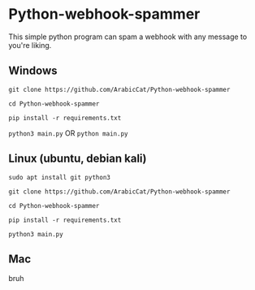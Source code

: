 # Python-webhook-spammer
This simple python program can spam a webhook with any message to you're liking.

## Windows
`git clone https://github.com/ArabicCat/Python-webhook-spammer`

`cd Python-webhook-spammer`

`pip install -r requirements.txt`

`python3 main.py` OR `python main.py`

## Linux (ubuntu, debian kali)
`sudo apt install git python3`

`git clone https://github.com/ArabicCat/Python-webhook-spammer`

`cd Python-webhook-spammer`

`pip install -r requirements.txt`

`python3 main.py`

## Mac
bruh
